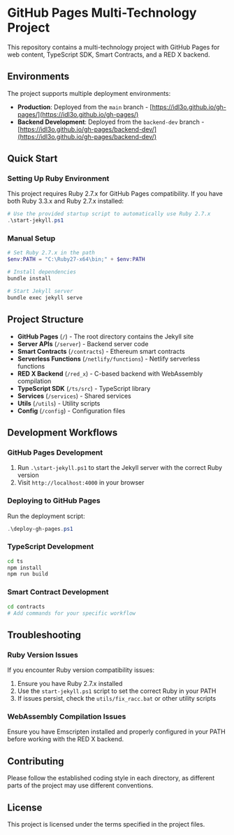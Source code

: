 # GitHub Pages Multi-Technology Project

This repository contains a multi-technology project with GitHub Pages for web content, TypeScript SDK, Smart Contracts, and a RED X backend.

## Environments

The project supports multiple deployment environments:

- **Production**: Deployed from the `main` branch - [https://idl3o.github.io/gh-pages/](https://idl3o.github.io/gh-pages/)
- **Backend Development**: Deployed from the `backend-dev` branch - [https://idl3o.github.io/gh-pages/backend-dev/](https://idl3o.github.io/gh-pages/backend-dev/)

## Quick Start

### Setting Up Ruby Environment

This project requires Ruby 2.7.x for GitHub Pages compatibility. If you have both Ruby 3.3.x and Ruby 2.7.x installed:

```powershell
# Use the provided startup script to automatically use Ruby 2.7.x
.\start-jekyll.ps1
```

### Manual Setup

```powershell
# Set Ruby 2.7.x in the path
$env:PATH = "C:\Ruby27-x64\bin;" + $env:PATH

# Install dependencies
bundle install

# Start Jekyll server
bundle exec jekyll serve
```

## Project Structure

- **GitHub Pages** (`/`) - The root directory contains the Jekyll site
- **Server APIs** (`/server`) - Backend server code
- **Smart Contracts** (`/contracts`) - Ethereum smart contracts
- **Serverless Functions** (`/netlify/functions`) - Netlify serverless functions
- **RED X Backend** (`/red_x`) - C-based backend with WebAssembly compilation
- **TypeScript SDK** (`/ts/src`) - TypeScript library
- **Services** (`/services`) - Shared services
- **Utils** (`/utils`) - Utility scripts
- **Config** (`/config`) - Configuration files

## Development Workflows

### GitHub Pages Development

1. Run `.\start-jekyll.ps1` to start the Jekyll server with the correct Ruby version
2. Visit `http://localhost:4000` in your browser

### Deploying to GitHub Pages

Run the deployment script:

```powershell
.\deploy-gh-pages.ps1
```

### TypeScript Development

```bash
cd ts
npm install
npm run build
```

### Smart Contract Development

```bash
cd contracts
# Add commands for your specific workflow
```

## Troubleshooting

### Ruby Version Issues

If you encounter Ruby version compatibility issues:

1. Ensure you have Ruby 2.7.x installed
2. Use the `start-jekyll.ps1` script to set the correct Ruby in your PATH
3. If issues persist, check the `utils/fix_racc.bat` or other utility scripts

### WebAssembly Compilation Issues

Ensure you have Emscripten installed and properly configured in your PATH before working with the RED X backend.

## Contributing

Please follow the established coding style in each directory, as different parts of the project may use different conventions.

## License

This project is licensed under the terms specified in the project files.
